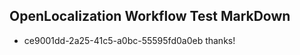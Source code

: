 ## OpenLocalization Workflow Test MarkDown
* ce9001dd-2a25-41c5-a0bc-55595fd0a0eb thanks!

<!--HONumber=Jul16_HO3-->


